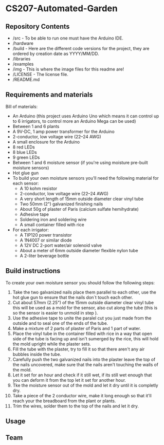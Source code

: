 # CS207-Automated-Garden
## Repository Contents 
- /src - To be able to run one must have the Arduino IDE.
- /hardware 
- /build - Here are the different code versions for the project, they are ordered by creation date as YYYY/MM/DD. 
- /libraries 
- /examples 
- /img - This is where the image files for this readme are!
- /LICENSE - The license file.
- /README.md  

## Requirements and materials
Bill of materials: 
- An Arduino (this project uses Arduino Uno which means it can control up to 6 irrigators, to control more an Arduino Mega can be used)
- Between 1 and 6 plants 
- A 9V-DC, 1 amp power transformer for the Arduino 
- 2-conductor, low voltage wire (22–24 AWG)
- A small enclosure for the Arduino 
- 8 red LEDs 
- 8 blue LEDs 
- 9 green LEDs 
- Between 1 and 6 moisture sensor (if you're using moisture pre-built moisture sensors)
- Hot glue gun 
- To build your own moisture sensors you'll need the following material for each sensor: 
  - A 10 kohm resistor 
  - 2-conductor, low voltage wire (22–24 AWG)
  - A very short length of 15mm outside diameter clear vinyl tube
  - Two 50mm (2") galvanized finishing nails
  - About 50g of plaster of Paris (calcium sulfate hemihydrate) 
  - Adhesive tape
  - Soldering iron and soldering wire
  - A small container filled with rice
- For each irrigator: 
  - A TIP120 power transistor
  - A 1N4007 or similar diode
  - A 12V DC 2-port water/air solenoid valve
  - About a meter of 6mm outside diameter flexible nylon tube 
  - A 2-liter beverage bottle 
  
## Build instructions 
To create your own moisture sensor you should follow the following steps: 
1. Take the two galvanized nails place them parallel to each other, use the hot glue gun to ensure that the nails don´t touch each other. 
2. Cut about 57mm (2.25") of the 15mm outside diameter clear vinyl tube this will be used as a mold for the sensor, also cut along the tube (this is so the sensor is easier to unmold in step ). 
3. Use the adhesive tape to unite the paralel cut you just made from the outside and to seal one of the ends of the tube. 
4. Make a mixture of 2 parts of plaster of Paris and 1 part of water. 
5. Place the vinyl tube in the container filled with rice in a way that open side of the tube is facing up and isn't sumerged by the rice, this will hold the mold upright while the plaster sets.  
6. Fill the tube with the plaster, try to fill it so that there aren't any air bubbles inside the tube. 
7. Carefully push the two galvanized nails into the plaster leave the top of the nails uncovered, make sure that the nails aren't touching the walls of the mold. 
8. Let it set for an hour and check if it still wet, if its still wet enough that you can deform it from the top let it set for another hour. 
9. Tke the moisture sensor out of the mold and let it dry until it is completly dry. 
10. Take a piece of the 2 conductor wire, make it long enough so that it'll reach your the breadboard from the plant or plants. 
11. Trim the wires, solder them to the top of the nails and let it dry. 

## Usage 

## Team 
